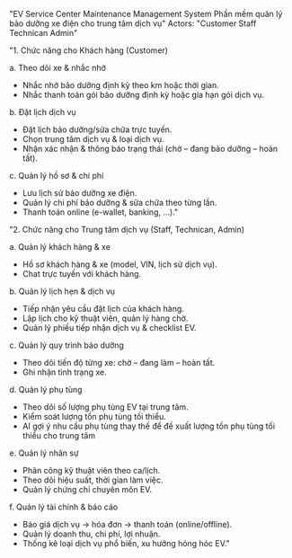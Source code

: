 "EV Service Center Maintenance Management System
Phần mềm quản lý bảo dưỡng xe điện cho trung tâm dịch vụ"
Actors:
"Customer
Staff
Technican
Admin"

"1. Chức năng cho Khách hàng (Customer)

a. Theo dõi xe & nhắc nhở
+ Nhắc nhở bảo dưỡng định kỳ theo km hoặc thời gian.
+ Nhắc thanh toán gói bảo dưỡng định kỳ hoặc gia hạn gói dịch vụ.

b. Đặt lịch dịch vụ
+ Đặt lịch bảo dưỡng/sửa chữa trực tuyến.
+ Chọn trung tâm dịch vụ & loại dịch vụ.
+ Nhận xác nhận & thông báo trạng thái (chờ – đang bảo dưỡng – hoàn tất).
  
c. Quản lý hồ sơ & chi phí
+ Lưu lịch sử bảo dưỡng xe điện.
+ Quản lý chi phí bảo dưỡng & sửa chữa theo từng lần.
+ Thanh toán online (e-wallet, banking, ...)."
  
"2. Chức năng cho Trung tâm dịch vụ (Staff, Technican, Admin)

a. Quản lý khách hàng & xe
+ Hồ sơ khách hàng & xe (model, VIN, lịch sử dịch vụ).
+ Chat trực tuyến với khách hàng.
  
b. Quản lý lịch hẹn & dịch vụ
+ Tiếp nhận yêu cầu đặt lịch của khách hàng.
+ Lập lịch cho kỹ thuật viên, quản lý hàng chờ.
+ Quản lý phiếu tiếp nhận dịch vụ & checklist EV.
  
c. Quản lý quy trình bảo dưỡng
+ Theo dõi tiến độ từng xe: chờ – đang làm – hoàn tất.
+ Ghi nhận tình trạng xe.
  
d. Quản lý phụ tùng
+ Theo dõi số lượng phụ tùng EV tại trung tâm.
+ Kiểm soát lượng tồn phụ tùng tối thiểu.
+ AI gợi ý nhu cầu phụ tùng thay thế để đề xuất lượng tồn phụ tùng tối thiểu cho trung tâm
  
e. Quản lý nhân sự
+ Phân công kỹ thuật viên theo ca/lịch.
+ Theo dõi hiệu suất, thời gian làm việc.
+ Quản lý chứng chỉ chuyên môn EV.
  
f. Quản lý tài chính & báo cáo
+ Báo giá dịch vụ → hóa đơn → thanh toán (online/offline).
+ Quản lý doanh thu, chi phí, lợi nhuận.
+ Thống kê loại dịch vụ phổ biến, xu hướng hỏng hóc EV."
